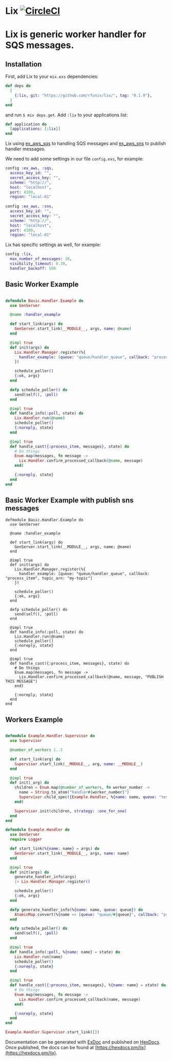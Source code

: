 # Lix [![CircleCI](https://circleci.com/gh/rfunix/lix/tree/master.svg?style=svg)](https://circleci.com/gh/rfunix/lix/tree/master)

# Lix is generic worker handler for SQS messages.

## Installation

First, add Lix to your `mix.exs` dependencies:

```elixir
def deps do
  [
    {:lix, git: "https://github.com/rfunix/lix/", tag: "0.1.9"},
  ]
end
```

and run `$ mix deps.get`. Add `:lix` to your applications list:

```elixir
def application do
  [applications: [:lix]]
end
```

Lix using [ex_aws_sqs](https://github.com/ex-aws/ex_aws_sqs) to handling SQS messages and [ex_aws_sns](https://github.com/ex-aws/ex_aws_sns) to publish handler messages.

We need to add some settings in our file `config.exs`, for example:

```elixir
config :ex_aws, :sqs,
  access_key_id: "",
  secret_access_key: "",
  scheme: "http://",
  host: "localhost",
  port: 4100,
  region: "local-01"
  
config :ex_aws, :sns,
  access_key_id: "",
  secret_access_key: "",
  scheme: "http://",
  host: "localhost",
  port: 4100,
  region: "local-01"
```

Lix has specific settings as well, for example:
```elixir
config :lix,
  max_number_of_messages: 10,
  visibility_timeout: 0.30,
  handler_backoff: 500
```

## Basic Worker Example

```elixir

defmodule Basic.Handler.Example do
  use GenServer

  @name :handler_example

  def start_link(args) do
    GenServer.start_link(__MODULE__, args, name: @name)
  end

  @impl true
  def init(args) do
    Lix.Handler.Manager.register(%{
      handler_example: [queue: "queue/handler_queue", callback: "process_item"]
    })

    schedule_poller()
    {:ok, args}
  end

  defp schedule_poller() do
    send(self(), :poll)
  end

  @impl true
  def handle_info(:poll, state) do
    Lix.Handler.run(@name)
    schedule_poller()
    {:noreply, state}
  end

  @impl true
  def handle_cast({:process_item, messages}, state) do
    # Do things
    Enum.map(messages, fn message ->
      Lix.Handler.confirm_processed_callback(@name, message)
    end)

    {:noreply, state}
  end
end

```

## Basic Worker Example with publish sns messages

```
defmodule Basic.Handler.Example do
  use GenServer

  @name :handler_example

  def start_link(args) do
    GenServer.start_link(__MODULE__, args, name: @name)
  end

  @impl true
  def init(args) do
    Lix.Handler.Manager.register(%{
      handler_example: [queue: "queue/handler_queue", callback: "process_item", topic_arn: "my-topic"]
    })

    schedule_poller()
    {:ok, args}
  end

  defp schedule_poller() do
    send(self(), :poll)
  end

  @impl true
  def handle_info(:poll, state) do
    Lix.Handler.run(@name)
    schedule_poller()
    {:noreply, state}
  end

  @impl true
  def handle_cast({:process_item, messages}, state) do
    # Do things
    Enum.map(messages, fn message ->
      Lix.Handler.confirm_processed_callback(@name, message, "PUBLISH THIS MESSAGE")
    end)

    {:noreply, state}
  end
end
```

## Workers Example

```elixir

defmodule Example.Handler.Supervisor do
  use Supervisor

  @number_of_workers 1..5

  def start_link(arg) do
    Supervisor.start_link(__MODULE__, arg, name: __MODULE__)
  end

  @impl true
  def init(_arg) do
    children = Enum.map(@number_of_workers, fn worker_number -> 
      name = String.to_atom("handler#{worker_number}")
      Supervisor.child_spec({Example.Handler, %{name: name, queue: "test_item"}}, id: name)
    end)

    Supervisor.init(children, strategy: :one_for_one)
  end
end

defmodule Example.Handler do
  use GenServer
  require Logger

  def start_link(%{name: name} = args) do
    GenServer.start_link(__MODULE__, args, name: name)
  end

  @impl true
  def init(args) do
    generate_handler_info(args)
    |> Lix.Handler.Manager.register()

    schedule_poller()
    {:ok, args}
  end

  defp generate_handler_info(%{name: name, queue: queue}) do
    AtomicMap.convert(%{name => [queue: "queue/#{queue}", callback: "process_item"]})
  end

  defp schedule_poller() do
    send(self(), :poll)
  end

  @impl true
  def handle_info(:poll, %{name: name} = state) do
    Lix.Handler.run(name)
    schedule_poller()
    {:noreply, state}
  end

  @impl true
  def handle_cast({:process_item, messages}, %{name: name} = state) do
    # Do things
    Enum.map(messages, fn message ->
      Lix.Handler.confirm_processed_callback(name, message)
    end)

    {:noreply, state}
  end
end

Example.Handler.Supervisor.start_link([])
```

Documentation can be generated with [ExDoc](https://github.com/elixir-lang/ex_doc)
and published on [HexDocs](https://hexdocs.pm). Once published, the docs can
be found at [https://hexdocs.pm/lix](https://hexdocs.pm/lix).


